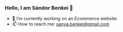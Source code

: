 ### Hello, I am Sándor Benkei 👋

- 🔭 I’m currently working on an Ecommerce website.
- 📫 How to reach me: sanya.benkei@gmail.com


